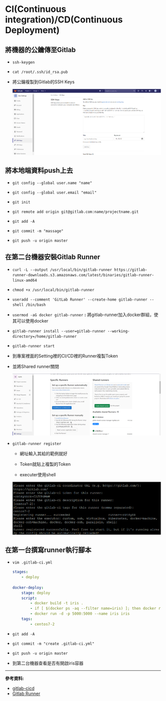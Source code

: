 # CI(Continuous integration)/CD(Continuous Deployment)

## 將機器的公鑰傳至Gitlab

- `ssh-keygen`

- `cat /root/.ssh/id_rsa.pub`

- 將公鑰複製到Gitlab的SSH Keys

    ![](img/20201027/1.png)

## 將本地端資料push上去

- `git config --global user.name "name"`

- `git config --global user.email "email"`

- `git init`

- `git remote add origin git@gitlab.com:name/projectname.git`

- `git add -A`

- `git commit -m "massage"`

- `git push -u origin master`

## 在第二台機器安裝Gitlab Runner

- `curl -L --output /usr/local/bin/gitlab-runner https://gitlab-runner-downloads.s3.amazonaws.com/latest/binaries/gitlab-runner-linux-amd64`

- `chmod +x /usr/local/bin/gitlab-runner`

- `useradd --comment 'GitLab Runner' --create-home gitlab-runner --shell /bin/bash`

- `usermod -aG docker gitlab-runner` **:** 將gitlab-runner加入docker群組，使其可以使用docker

- `gitlab-runner install --user=gitlab-runner --working-directory=/home/gitlab-runner`

- `gitlab-runner start`

- 到專案裡面的Setting裡的CI/CD裡的Runner複製Token

- 並將Shared runner關閉

    ![](img/20201027/2.png)

- `gitlab-runner register`

    - 網址輸入其給的範例就好

    - Token就貼上複製的Token

    - executer使用shell

    ![](img/20201027/3.png)

## 在第一台撰寫runner執行腳本

- `vim .gitlab-ci.yml`

    ```yml
    stages:
        - deploy

    docker-deploy:
        stage: deploy
        script: 
            - docker build -t iris .
            - if [ $(docker ps -aq --filter name=iris) ]; then docker rm -f iris; fi
            - docker run -d -p 5000:5000 --name iris iris
        tags:
            - centos7-2
    ```

- `git add -A`

- `git commit -m "create .gitlab-ci.yml"`

- `git push -u origin master`

- 到第二台機器查看是否有開啟iris容器

---
**參考資料:**

- [gitlab-cicd](https://github.com/yangshun2005/gitlab-cicd)
- [Gitlab Runner](https://docs.gitlab.com/runner/install/linux-manually.html)